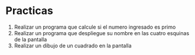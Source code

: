 # Practicas

1. Realizar un programa que calcule si el numero ingresado es primo 
2. Realizar un programa que despliegue su nombre en las cuatro esquinas de la pantalla
3. Realizar un dibujo de un cuadrado en la pantalla


